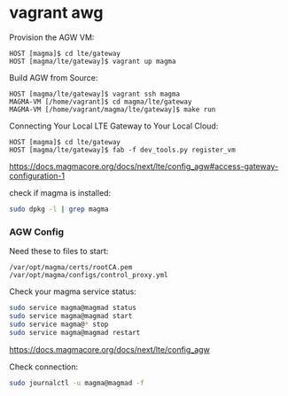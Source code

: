 # vagrant awg

Provision the AGW VM:
```
HOST [magma]$ cd lte/gateway
HOST [magma/lte/gateway]$ vagrant up magma
```

Build AGW from Source:
```
HOST [magma/lte/gateway]$ vagrant ssh magma
MAGMA-VM [/home/vagrant]$ cd magma/lte/gateway
MAGMA-VM [/home/vagrant/magma/lte/gateway]$ make run
```

Connecting Your Local LTE Gateway to Your Local Cloud:
```
HOST [magma]$ cd lte/gateway
HOST [magma/lte/gateway]$ fab -f dev_tools.py register_vm
```

https://docs.magmacore.org/docs/next/lte/config_agw#access-gateway-configuration-1

check if magma is installed:
```bash
sudo dpkg -l | grep magma
```

### AGW Config

Need these to files to start:
```
/var/opt/magma/certs/rootCA.pem
/var/opt/magma/configs/control_proxy.yml
```

Check your magma service status:
```bash
sudo service magma@magmad status
sudo service magma@magmad start
sudo service magma@* stop
sudo service magma@magmad restart
```

https://docs.magmacore.org/docs/next/lte/config_agw

Check connection:
```bash
sudo journalctl -u magma@magmad -f
```